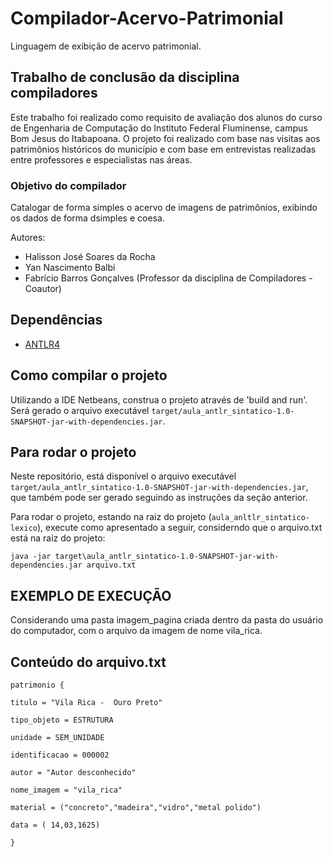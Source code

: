 # Compilador-Acervo-Patrimonial
Linguagem de exibição de acervo patrimonial.

## Trabalho de conclusão da disciplina compiladores
Este trabalho foi realizado como requisito de avaliação dos alunos do curso de Engenharia de Computação do Instituto Federal Fluminense, campus Bom Jesus do Itabapoana.
O projeto foi realizado com base nas visitas aos patrimônios históricos do município e com base em entrevistas realizadas entre professores e especialistas nas áreas.

### Objetivo do compilador
Catalogar de forma simples o acervo de imagens de patrimônios, exibindo os dados de forma dsimples e coesa.

Autores:
- Halisson José Soares da Rocha
- Yan Nascimento Balbi
- Fabrício Barros Gonçalves (Professor da disciplina de Compiladores - Coautor)
## Dependências
- [ANTLR4](https://www.antlr.org/download.html)

## Como compilar o projeto

Utilizando a IDE Netbeans, construa o projeto através de 'build and run'. Será gerado o arquivo executável `target/aula_antlr_sintatico-1.0-SNAPSHOT-jar-with-dependencies.jar`.

## Para rodar o projeto

Neste repositório, está disponível o arquivo executável `target/aula_antlr_sintatico-1.0-SNAPSHOT-jar-with-dependencies.jar`, que também pode ser gerado seguindo as instruções da seção anterior.

Para rodar o projeto, estando na raiz do projeto (`aula_anltlr_sintatico-lexico`), execute como apresentado a seguir, considerndo que o arquivo.txt está na raiz do projeto:
```
java -jar target\aula_antlr_sintatico-1.0-SNAPSHOT-jar-with-dependencies.jar arquivo.txt
```
## EXEMPLO DE EXECUÇÃO
Considerando uma pasta imagem_pagina criada dentro da pasta do usuário do computador, com o arquivo da imagem de nome vila_rica.

## Conteúdo do arquivo.txt

    
    patrimonio {

	titulo = "Vila Rica -  Ouro Preto"
 
	tipo_objeto = ESTRUTURA
 
	unidade = SEM_UNIDADE
 
	identificacao = 000002
 
	autor = "Autor desconhecido"
 
	nome_imagem = "vila_rica"
 
	material = ("concreto","madeira","vidro","metal polido")
 
	data = ( 14,03,1625)
 
    }

